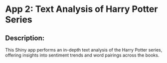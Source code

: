 # App 2: Text Analysis of Harry Potter Series

## Description: 
This Shiny app performs an in-depth text analysis of the Harry Potter series, offering insights into sentiment trends and word pairings across the books.
